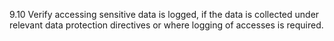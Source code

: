 9.10 Verify accessing sensitive data is logged, if the data is collected under relevant data protection directives or where logging of accesses is required.